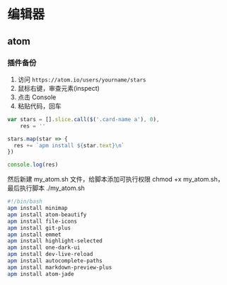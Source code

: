 # 编辑器

## atom

### 插件备份

1. 访问 `https://atom.io/users/yourname/stars`
2. 鼠标右键，审查元素(inspect)
3. 点击 Console
4. 粘贴代码，回车

``` js
var stars = [].slice.call($('.card-name a'), 0),
    res = ''

stars.map(star => {
  res += `apm install ${star.text}\n`
})

console.log(res)
```

然后新建 my_atom.sh 文件，给脚本添加可执行权限 chmod +x my_atom.sh，
最后执行脚本 ./my_atom.sh

``` bash
#!/bin/bash
apm install minimap
apm install atom-beautify
apm install file-icons
apm install git-plus
apm install emmet
apm install highlight-selected
apm install one-dark-ui
apm install dev-live-reload
apm install autocomplete-paths
apm install markdown-preview-plus
apm install atom-jade
```
